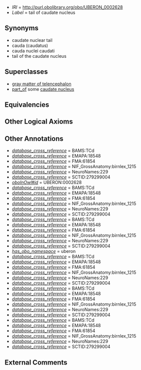  * *IRI* = http://purl.obolibrary.org/obo/UBERON_0002628
 * *Label* = tail of caudate nucleus

## Synonyms

 * caudate nuclear tail
 * cauda  (caudatus)
 * cauda nuclei caudati
 * tail of the caudate nucleus

## Superclasses

 * [gray matter of telencephalon](../../UBERON/00/UBERON_0011300.md)
 * [part_of](../../BFO/50/BFO_0000050.md) some [caudate nucleus](../../UBERON/73/UBERON_0001873.md)

## Equivalencies


## Other Logical Axioms


## Other Annotations

 * *[database_cross_reference](../../ef/oboInOwl#hasDbXref.md)* = BAMS:TCd
 * *[database_cross_reference](../../ef/oboInOwl#hasDbXref.md)* = EMAPA:18548
 * *[database_cross_reference](../../ef/oboInOwl#hasDbXref.md)* = FMA:61854
 * *[database_cross_reference](../../ef/oboInOwl#hasDbXref.md)* = NIF_GrossAnatomy:birnlex_1215
 * *[database_cross_reference](../../ef/oboInOwl#hasDbXref.md)* = NeuroNames:229
 * *[database_cross_reference](../../ef/oboInOwl#hasDbXref.md)* = SCTID:279299004
 * *[oboInOwl#id](../../id/oboInOwl#id.md)* = UBERON:0002628
 * *[database_cross_reference](../../ef/oboInOwl#hasDbXref.md)* = BAMS:TCd
 * *[database_cross_reference](../../ef/oboInOwl#hasDbXref.md)* = EMAPA:18548
 * *[database_cross_reference](../../ef/oboInOwl#hasDbXref.md)* = FMA:61854
 * *[database_cross_reference](../../ef/oboInOwl#hasDbXref.md)* = NIF_GrossAnatomy:birnlex_1215
 * *[database_cross_reference](../../ef/oboInOwl#hasDbXref.md)* = NeuroNames:229
 * *[database_cross_reference](../../ef/oboInOwl#hasDbXref.md)* = SCTID:279299004
 * *[database_cross_reference](../../ef/oboInOwl#hasDbXref.md)* = BAMS:TCd
 * *[database_cross_reference](../../ef/oboInOwl#hasDbXref.md)* = EMAPA:18548
 * *[database_cross_reference](../../ef/oboInOwl#hasDbXref.md)* = FMA:61854
 * *[database_cross_reference](../../ef/oboInOwl#hasDbXref.md)* = NIF_GrossAnatomy:birnlex_1215
 * *[database_cross_reference](../../ef/oboInOwl#hasDbXref.md)* = NeuroNames:229
 * *[database_cross_reference](../../ef/oboInOwl#hasDbXref.md)* = SCTID:279299004
 * *[has_obo_namespace](../../ce/oboInOwl#hasOBONamespace.md)* = uberon
 * *[database_cross_reference](../../ef/oboInOwl#hasDbXref.md)* = BAMS:TCd
 * *[database_cross_reference](../../ef/oboInOwl#hasDbXref.md)* = EMAPA:18548
 * *[database_cross_reference](../../ef/oboInOwl#hasDbXref.md)* = FMA:61854
 * *[database_cross_reference](../../ef/oboInOwl#hasDbXref.md)* = NIF_GrossAnatomy:birnlex_1215
 * *[database_cross_reference](../../ef/oboInOwl#hasDbXref.md)* = NeuroNames:229
 * *[database_cross_reference](../../ef/oboInOwl#hasDbXref.md)* = SCTID:279299004
 * *[database_cross_reference](../../ef/oboInOwl#hasDbXref.md)* = BAMS:TCd
 * *[database_cross_reference](../../ef/oboInOwl#hasDbXref.md)* = EMAPA:18548
 * *[database_cross_reference](../../ef/oboInOwl#hasDbXref.md)* = FMA:61854
 * *[database_cross_reference](../../ef/oboInOwl#hasDbXref.md)* = NIF_GrossAnatomy:birnlex_1215
 * *[database_cross_reference](../../ef/oboInOwl#hasDbXref.md)* = NeuroNames:229
 * *[database_cross_reference](../../ef/oboInOwl#hasDbXref.md)* = SCTID:279299004
 * *[database_cross_reference](../../ef/oboInOwl#hasDbXref.md)* = BAMS:TCd
 * *[database_cross_reference](../../ef/oboInOwl#hasDbXref.md)* = EMAPA:18548
 * *[database_cross_reference](../../ef/oboInOwl#hasDbXref.md)* = FMA:61854
 * *[database_cross_reference](../../ef/oboInOwl#hasDbXref.md)* = NIF_GrossAnatomy:birnlex_1215
 * *[database_cross_reference](../../ef/oboInOwl#hasDbXref.md)* = NeuroNames:229
 * *[database_cross_reference](../../ef/oboInOwl#hasDbXref.md)* = SCTID:279299004

## External Comments

